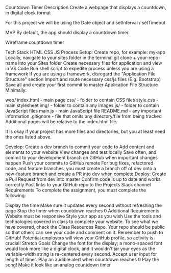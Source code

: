 Countdown Timer
Description
Create a webpage that displays a countdown, in digital clock format

For this project we will be using the Date object and setInterval / setTimeout

MVP
By default, the app should display a countdown timer.

Wireframe
countdown timer

Tech Stack
HTML
CSS
JS
Process
Setup:
Create repo, for example: my-app
Locally, navigate to your sites folder in the terminal
git clone + your-repo-name into your Sites folder
Create necessary files for application and view in VS Code
Run shell script to expedite process unless you are using a framework
If you are using a framework, disregard the "Application File Structure" section
Import and route necessary css/js files (E.g. Bootstrap)
Save all and create your first commit to master
Application File Structure
Minimally:

web/
    index.html - main page
    css/ - folder to contain CSS files
        style.css - main stylesheet
    img/ - folder to contain any images
    js/ - folder to contain JavaScript files
        main.js - main JavaScript file
README.md - any important information
.gitignore - file that omits any directory/file from being tracked
Additional pages will be relative to the index.html file.

It is okay if your project has more files and directories, but you at least need the ones listed above.

Develop:
Create a dev branch to commit your code to
Add content and elements to your website
View changes and test locally
Save often, and commit to your development branch on GitHub when important changes happen
Push your commits to GitHub remote
For bug fixes, refactored code, and feature branches, you must create a branch off of dev onto a new-feature branch and create a PR into dev when complete
Deploy:
Create a Pull Request from dev into master
Confirm code is up to date and works correctly
Post links to your GitHub repo to the Projects Slack channel
Requirements
To complete the assignment, you must complete the following:

Display the time
Make sure it updates every second without refreshing the page
Stop the timer when countdown reaches 0
Additional Requirements
Website must be responsive
Style your app as you wish
Use the tools and technologies covered in class to complete your website. To see what we have covered, check the Class Resources Repo.
Your repo should be public so that others can see your code and comment on it.
Remember to push to GitHub!
Potential employers will view your GitHub profile, so activity is crucial!
Stretch Goals
Change the font for the display; a mono-spaced font would look more like a digital clock, and it wouldn't jar your eyes as the variable-width string is re-centered every second.
Accept user input for length of timer.
Play an audible alert when countdown reaches 0
Play the song!
Make it look like an analog countdown timer